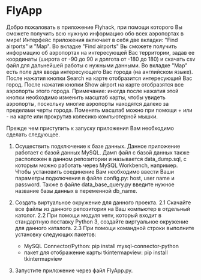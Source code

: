 # FlyApp

Добро пожаловать в приложение Flyhack, при помощи которого Вы сможете получить всю нужную информацию обо всех аэропортах в мире! 
Интерфейс приложения включает в себя две вкладки: "Find airports" и "Map".
Во вкладке "Find airports" Вы сможете получить информацию об аэропортах на интересующей Вас территории, задав ее координаты (широта от -90 до 90 и долгота от -180 до 180) 
и скачать csv файл для дальнейшей работы с нужными данными.
Во вкладке "Map" есть поле для ввода интересующего Вас города (на английском языке). После нажатия кнопки Search на карте отобразится интересующий Вас город.
После нажатия кнопки Show airport на карте отобразятся все аэропорты этого города. Примечание: иногда после нажатия этой кнопки необходимо изменить масштаб карты, чтобы увидеть аэропорты, поскольку многие аэропорты находятся далеко за пределами черты города.
Поменять масштаб можно при помощи + или - на карте или прокрутив колесико компьютерной мышки.

Прежде чем приступить к запуску приложения Вам необходимо сделать следующее.

1. Осуществить подключение к базе данных.
Данное приложение работает с базой данных MySQL. Дамп файл с базой данных также расположен в данном репозитории и называется data_dump.sql, с которым можно работать через MySQL Workbench, например.
Чтобы установить соединение Вам необходимо ввести Ваши параметры подключения в файле config.py: host, user name и password.
Также в файле data_base_query.py введите нужное название базы данных в переменной db_name.

2. Создать виртуальное окружение для данного проекта.
2.1 Скачайте все файлы из данного репозитория на Ваш компьютер в отдельный католог. 
2.2 При помощи модуля venv, который входит в стандартную поставку Python 3, создайте виртуальное окружение для данного каталога.
2.3 При помощи командной строки выполните установку следующих пакетов:
   - MySQL Connector/Python: pip install mysql-connector-python
   - пакет для отображение карты tkintermapview: pip install tkintermapview    

3. Запустите приложение через файл FlyApp.py.

